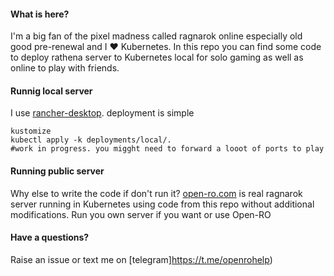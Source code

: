 
#### What is here?

I'm a big fan of the pixel madness called ragnarok online especially old good pre-renewal and I ❤️ Kubernetes. In this repo you can find some code to deploy rathena server to Kubernetes local for solo gaming as well as online to play with friends.

#### Runnig local server

I use [rancher-desktop](https://github.com/rancher-sandbox/rancher-desktop/releases). deployment is simple
```
kustomize 
kubectl apply -k deployments/local/. 
#work in progress. you migght need to forward a looot of ports to play
```

#### Running public server

Why else to write the code if don't run it? [open-ro.com](https://open-ro.com) is real ragnarok server running in Kubernetes using code from this repo without additional modifications. Run you own server if you want or use Open-RO

#### Have a questions?

Raise an issue or text me on [telegram]https://t.me/openrohelp)